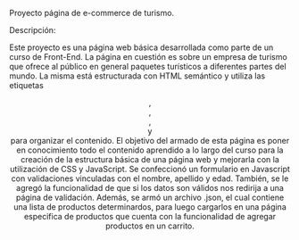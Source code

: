 Proyecto página de e-commerce de turismo.

Descripción:

Este proyecto es una página web básica desarrollada como parte de un curso de Front-End. La página en cuestión es sobre un empresa de turismo que ofrece al público en general paquetes turísticos a diferentes partes del mundo. La misma está estructurada con HTML semántico y utiliza las etiquetas <header>, <nav>, <main>, <section> y <footer> para organizar el contenido. El objetivo del armado de esta página es poner en conocimiento todo el contenido aprendido a lo largo del curso para la creación de la estructura básica de una página web y mejorarla con la utilización de CSS y JavaScript.
Se confeccionó un formulario en Javascript con validaciones vinculadas con el nombre, apellido y edad. También, se le agregó la funcionalidad de que si los datos son válidos nos redirija a una página de validación. 
Además, se armó un archivo .json, el cual contiene una lista de productos determinardos, para luego cargarlos en una página especifica de productos que cuenta con la funcionalidad de agregar productos en un carrito. 




      
